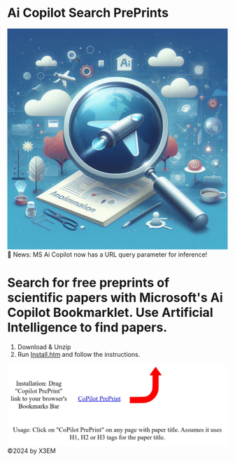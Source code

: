 # Ai Copilot Search PrePrints
![Ai Copilot Search PrePrints Banner](./AICOPS.png)
🚨 News: MS Ai Copilot now has a URL query parameter for inference! 

# Search for free preprints of scientific papers with Microsoft's Ai Copilot Bookmarklet. Use Artificial Intelligence to find papers. 
1. Download & Unzip
2. Run [Install.htm](Install.htm) and follow the instructions.

![Installation Instructions](./inst.jpg)
©2024 by X3EM
